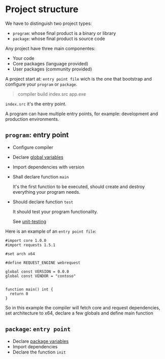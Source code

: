 # Project structure

We have to distinguish two project types:

* `program`: whose final product is a binary or library
* `package`: whose final product is source code

Any project have three main componentes:

* Your code
* Core packages (language provided)
* User packages (community provided)

A project start at: `entry point file` wich is the one that bootstrap
and configure your `program` or `package`.

> compiler build index.src app.exe

`index.src` it's the entry point.

A program can have multiple entry points, for example: development and
production environments.

## `program`: entry point

* Configure compiler
* Declare [global variables](variables.md#global-variables)
* Import dependencies with version
* Shall declare function `main`

  It's the first function to be executed, should create and destroy
  everything your program needs.

* Should declare function `test`

  It should test your program functionality.

  See [unit-testing](unit-testing.md)

Here is an example of an `entry point file`:

```
#import core 1.0.0
#import requests 1.5.1

#set arch x64

#define REQUEST_ENGINE webrequest

global const VERSION = 0.0.0
global const VENDOR = "contoso"


function main() int {
  return 0
}
```

So in this example the compiler will fetch core and request dependencies,
set architecture to x64, declare a few globals and define main function

## `package`: `entry point`

* Declare [package variables](variables.md#package-variables)
* Import dependencies
* Declare the function `init`

